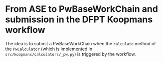 # From ASE to PwBaseWorkChain and submission in the DFPT Koopmans workflow

The idea is to submit a PwBaseWorkChain when the `calculate` method of the `PwCalculator` (which is implemented in `src/koopmans/calculators/_pw.py`) is triggered by the workflow.